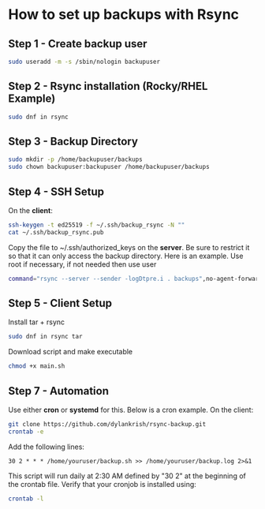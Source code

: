 # How to set up backups with Rsync

## Step 1 - Create backup user
```bash
sudo useradd -m -s /sbin/nologin backupuser
```

## Step 2 - Rsync installation (Rocky/RHEL Example)
```bash
sudo dnf in rsync
```

## Step 3 - Backup Directory
```bash
sudo mkdir -p /home/backupuser/backups
sudo chown backupuser:backupuser /home/backupuser/backups
```

## Step 4 - SSH Setup
On the **client**:
```bash
ssh-keygen -t ed25519 -f ~/.ssh/backup_rsync -N ""
cat ~/.ssh/backup_rsync.pub
```

Copy the file to ~/.ssh/authorized_keys on the **server**. Be sure to restrict it so that it can only access the backup directory. Here is an example.
Use root if necessary, if not needed then use user
```bash
command="rsync --server --sender -logDtpre.i . backups",no-agent-forwarding,no-port-forwarding,no-pty,no-user-rc,no-X11-forwarding ssh-rsa iusdGDUIGSAIUFGHihwjerdhtuigerb root@test-example
```

## Step 5 - Client Setup
Install tar + rsync
```bash
sudo dnf in rsync tar
```

Download script and make executable
```bash
chmod +x main.sh
```

## Step 7 - Automation

Use either **cron** or **systemd** for this. Below is a cron example. On the client:

```bash
git clone https://github.com/dylankrish/rsync-backup.git
crontab -e
```

Add the following lines:
```
30 2 * * * /home/youruser/backup.sh >> /home/youruser/backup.log 2>&1
```
This script will run daily at 2:30 AM defined by "30 2" at the beginning of the crontab file. Verify that your cronjob is installed using:
```bash
crontab -l
```
